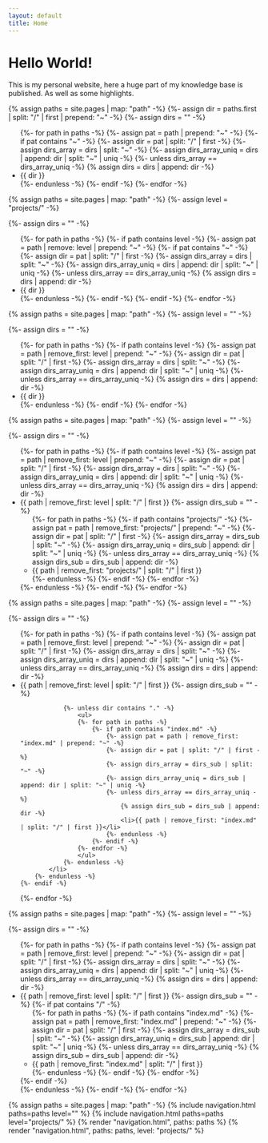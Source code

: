 ```yaml
---
layout: default
title: Home
---
```

# Hello World!

This is my personal website, here a huge part of my knowledge base is published. As well as some highlights.


{% assign paths = site.pages | map: "path" -%}
{%- assign dir = paths.first | split: "/" | first | prepend: "~" -%}
{%- assign dirs = "" -%}

<ul>
{%- for path in paths -%}
	{%- assign pat = path | prepend: "~" -%}
	{%- if pat contains "~" -%}
		{%- assign dir = pat | split: "/" | first -%}
		{%- assign dirs_array = dirs | split: "~" -%}
		{%- assign dirs_array_uniq = dirs | append: dir | split: "~" | uniq -%}
		{%- unless dirs_array == dirs_array_uniq -%}
			{% assign dirs = dirs | append: dir -%}
			<li href="{{ path }}">{{ dir }}</li>
		{%- endunless -%}		
 	{%- endif -%}
{%- endfor -%}
</ul>



{% assign paths = site.pages | map: "path" -%}
{%- assign level = "projects/" -%}

{%- assign dirs = "" -%}

<ul>
{%- for path in paths -%}
	{%- if path contains level -%}
		{%- assign pat = path | remove: level | prepend: "~" -%}
		{%- if pat contains "~" -%}
			{%- assign dir = pat | split: "/" | first -%}
			{%- assign dirs_array = dirs | split: "~" -%}
			{%- assign dirs_array_uniq = dirs | append: dir | split: "~" | uniq -%}
			{%- unless dirs_array == dirs_array_uniq -%}
				{% assign dirs = dirs | append: dir -%}
				<li href="{{ path }}">{{ dir }}</li>
			{%- endunless -%}		
 		{%- endif -%}
	{%- endif -%}
{%- endfor -%}
</ul>


{% assign paths = site.pages | map: "path" -%}
{%- assign level = "" -%}

{%- assign dirs = "" -%}

<ul>
{%- for path in paths -%}
	{%- if path contains level -%}
		{%- assign pat = path | remove_first: level | prepend: "~" -%}
		{%- assign dir = pat | split: "/" | first -%}
		{%- assign dirs_array = dirs | split: "~" -%}
		{%- assign dirs_array_uniq = dirs | append: dir | split: "~" | uniq -%}
		{%- unless dirs_array == dirs_array_uniq -%}
			{% assign dirs = dirs | append: dir -%}
			<li href="{{ path }}">{{ dir }}</li>
		{%- endunless -%}		
	{%- endif -%}
{%- endfor -%}
</ul>


{% assign paths = site.pages | map: "path" -%}
{%- assign level = "" -%}

{%- assign dirs = "" -%}

<ul>
{%- for path in paths -%}
	{%- if path contains level -%}
		{%- assign pat = path | remove_first: level | prepend: "~" -%}
		{%- assign dir = pat | split: "/" | first -%}
		{%- assign dirs_array = dirs | split: "~" -%}
		{%- assign dirs_array_uniq = dirs | append: dir | split: "~" | uniq -%}
		{%- unless dirs_array == dirs_array_uniq -%}
			{% assign dirs = dirs | append: dir -%}
			<li>
				{{ path | remove_first: level | split: "/" | first }}
				{%- assign dirs_sub = "" -%}
				<ul>
				{%- for path in paths -%}
					{%- if path contains "projects/" -%}
						{%- assign pat = path | remove_first: "projects/" | prepend: "~" -%}
						{%- assign dir = pat | split: "/" | first -%}
						{%- assign dirs_array = dirs_sub | split: "~" -%}
						{%- assign dirs_array_uniq = dirs_sub | append: dir | split: "~" | uniq -%}
						{%- unless dirs_array == dirs_array_uniq -%}
							{% assign dirs_sub = dirs_sub | append: dir -%}
							<li>{{ path | remove_first: "projects/" | split: "/" | first }}</li>
						{%- endunless -%}		
					{%- endif -%}
				{%- endfor -%}
				</ul>
			</li>
		{%- endunless -%}		
	{%- endif -%}
{%- endfor -%}
</ul>



{% assign paths = site.pages | map: "path" -%}
{%- assign level = "" -%}

{%- assign dirs = "" -%}

<ul>
{%- for path in paths -%}
	{%- if path contains level -%}
		{%- assign pat = path | remove_first: level | prepend: "~" -%}
		{%- assign dir = pat | split: "/" | first -%}
		{%- assign dirs_array = dirs | split: "~" -%}
		{%- assign dirs_array_uniq = dirs | append: dir | split: "~" | uniq -%}
		{%- unless dirs_array == dirs_array_uniq -%}
			{% assign dirs = dirs | append: dir -%}
			<li>
				{{ path | remove_first: level | split: "/" | first }}
				{%- assign dirs_sub = "" -%}

				{%- unless dir contains "." -%}
					<ul>
					{%- for path in paths -%}
						{%- if path contains "index.md" -%}
							{%- assign pat = path | remove_first: "index.md" | prepend: "~" -%}
							{%- assign dir = pat | split: "/" | first -%}
							{%- assign dirs_array = dirs_sub | split: "~" -%}
							{%- assign dirs_array_uniq = dirs_sub | append: dir | split: "~" | uniq -%}
							{%- unless dirs_array == dirs_array_uniq -%}
								{% assign dirs_sub = dirs_sub | append: dir -%}
								<li>{{ path | remove_first: "index.md" | split: "/" | first }}</li>
							{%- endunless -%}		
						{%- endif -%}
					{%- endfor -%}
					</ul>
				{%- endunless -%}
			</li>
		{%- endunless -%}		
	{%- endif -%}
{%- endfor -%}
</ul>



{% assign paths = site.pages | map: "path" -%}
{%- assign level = "" -%}

{%- assign dirs = "" -%}

<ul>
{%- for path in paths -%}
	{%- if path contains level -%}
		{%- assign pat = path | remove_first: level | prepend: "~" -%}
		{%- assign dir = pat | split: "/" | first -%}
		{%- assign dirs_array = dirs | split: "~" -%}
		{%- assign dirs_array_uniq = dirs | append: dir | split: "~" | uniq -%}
		{%- unless dirs_array == dirs_array_uniq -%}
			{% assign dirs = dirs | append: dir -%}
			<li>
				{{ path | remove_first: level | split: "/" | first }}
				{%- assign dirs_sub = "" -%}
				{%- if pat contains "/" -%}
					<ul>
					{%- for path in paths -%}
						{%- if path contains "index.md" -%}
							{%- assign pat = path | remove_first: "index.md" | prepend: "~" -%}
							{%- assign dir = pat | split: "/" | first -%}
							{%- assign dirs_array = dirs_sub | split: "~" -%}
							{%- assign dirs_array_uniq = dirs_sub | append: dir | split: "~" | uniq -%}
							{%- unless dirs_array == dirs_array_uniq -%}
								{% assign dirs_sub = dirs_sub | append: dir -%}
								<li>{{ path | remove_first: "index.md" | split: "/" | first }}</li>
							{%- endunless -%}		
						{%- endif -%}
					{%- endfor -%}
					</ul>
				{%- endif -%}
			</li>
		{%- endunless -%}		
	{%- endif -%}
{%- endfor -%}
</ul>


{% assign paths = site.pages | map: "path" -%}
{% include navigation.html paths=paths level="" %}
{% include navigation.html paths=paths level="projects/" %}
{% render "navigation.html", paths: paths %}
{% render "navigation.html", paths: paths, level: "projects/" %}
